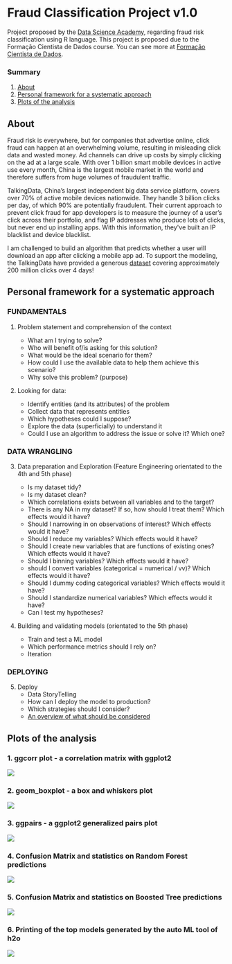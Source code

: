 # Fraud Classification Project v1.0

Project proposed by the [Data Science Academy](https://www.datascienceacademy.com.br/), regarding fraud risk classification using R language.
This project is proposed due to the Formação Cientista de Dados course. You can see more at [Formação Cientista de Dados](https://www.datascienceacademy.com.br/bundles?bundle_id=formacao-cientista-de-dados).

### Summary

1. [About](#About)
2. [Personal framework for a systematic approach](#Personal-framework-for-a-systematic-approach)
3. [Plots of the analysis](#Plots-of-the-analysis)


## About

Fraud risk is everywhere, but for companies that advertise online, click fraud can happen at an overwhelming volume, resulting in misleading click data and wasted money. Ad channels can drive up costs by simply clicking on the ad at a large scale. With over 1 billion smart mobile devices in active use every month, China is the largest
mobile market in the world and therefore suffers from huge volumes of fraudulent traffic.

TalkingData, China’s largest independent big data service platform, covers over 70% of active mobile devices nationwide. They handle 3 billion clicks per day, of which 90% are potentially fraudulent. Their current approach to prevent click fraud for app developers is to measure the journey of a user’s click across their portfolio, and flag IP addresses who produce lots of clicks, but never end up installing apps. With this information, they've built an IP blacklist and device blacklist.

I am challenged to build an algorithm that predicts whether a user will download an app after clicking a mobile app ad. To support the modeling, the TalkingData have provided a generous [dataset](https://www.kaggle.com/c/talkingdata-adtracking-fraud-detection/data) covering approximately 200 million clicks over 4 days!


## Personal framework for a systematic approach

### FUNDAMENTALS

1. Problem statement and comprehension of the context
    - What am I trying to solve?
    - Who will benefit of/is asking for this solution?
    - What would be the ideal scenario for them?
    - How could I use the available data to help them achieve this scenario?
    - Why solve this problem? (purpose)

2. Looking for data:
    - Identify entities (and its attributes) of the problem
    - Collect data that represents entities
    - Which hypotheses could I suppose?
    - Explore the data (superficially) to understand it
    - Could I use an algorithm to address the issue or solve it? Which one?

### DATA WRANGLING

3. Data preparation and Exploration (Feature Engineering orientated to the 4th and 5th phase)
    - Is my dataset tidy?
    - Is my dataset clean?
    - Which correlations exists between all variables and to the target?
    - There is any NA in my dataset? If so, how should I treat them? Which effects would it have?
    - Should I narrowing in on observations of interest? Which effects would it have?
    - Should I reduce my variables? Which effects would it have?
    - Should I create new variables that are functions of existing ones? Which effects would it have?
    - Should I binning variables? Which effects would it have?
    - should I convert variables (categorical = numerical / vv)? Which effects would it have?
    - Should I dummy coding categorical variables? Which effects would it have?
    - Should I standardize numerical variables? Which effects would it have?
    - Can I test my hypotheses?

4. Building and validating models (orientated to the 5th phase)
    - Train and test a ML model
    - Which performance metrics should I rely on?
    - Iteration

### DEPLOYING

5. Deploy
    - Data StoryTelling
    - How can I deploy the model to production?
    - Which strategies should I consider?
    - [An overview of what should be considered](https://christophergs.github.io/machine%20learning/2019/03/17/how-to-deploy-machine-learning-models/)


## Plots of the analysis

### 1. ggcorr plot - a correlation matrix with ggplot2
<img src="Plots/ggcorr.PNG" />

### 2. geom_boxplot - a box and whiskers plot
<img src="Plots/boxplot_01.PNG" />

### 3. ggpairs - a ggplot2 generalized pairs plot
<img src="Plots/ggpairs.PNG" />

### 4. Confusion Matrix and statistics on Random Forest predictions
<img src="Plots/prediction_rf.PNG" />

### 5. Confusion Matrix and statistics on Boosted Tree predictions
<img src="Plots/prediction_bstTree.PNG" />

### 6. Printing of the top models generated by the auto ML tool of h2o
<img src="Plots/auto_ml_h2o.PNG" />
